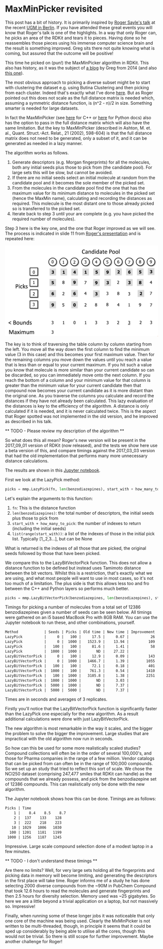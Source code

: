 # MaxMinPicker revisited

This post has a bit of history. It is primarily inspired by 
[Roger Sayle's talk](https://github.com/rdkit/UGM_2017/blob/master/Presentations/Sayle_RDKitDiversity_Berlin17.pdf)
at the recent [UGM in Berlin](https://github.com/rdkit/UGM_2017). 
If you have attended these great events you will know that Roger's talk is one of the highlights. 
In a way that only Roger can, he picks an area of the RDKit and tears it to pieces. 
Having done so he reassembles those pieces using his immense computer science brain
and the result is something improved. Greg sits there not quite knowing what is coming, but assured that the 
outcome will be positive!

This time he picked on (pun!) the MaxMinPicker algorithm in RDKit.
This also has history, as it was the subject of [a blog](http://rdkit.blogspot.co.uk/2014/08/optimizing-diversity-picking-in-rdkit.html)
by Greg from 2014 (and also [this one](http://rdkit.blogspot.co.uk/2014/08/picking-diverse-compounds-from-large.html)).

The most obvious approach to picking a diverse subset might be to start with clustering the dataset e.g. using Butina Clustering and
then picking from each cluster. Indeed that's exactly what I've done
[here](https://github.com/InformaticsMatters/pipelines/blob/master/src/python/pipelines/rdkit/cluster_butina.py).
But as Roger pointed out this does not scale as the full distance matrix is needed which, assuming a symmetric distance function, 
is (n^2 - n)/2 in size. Something smarter is needed for large datasets.

In fact the MaxMinPicker (see [here](http://rdkit.org/docs/cppapi/classRDPickers_1_1MaxMinPicker.html) for C++ or 
[here](http://rdkit.org/docs/api/rdkit.SimDivFilters.rdSimDivPickers.MaxMinPicker-class.html) for Python docs) also has the option 
to pass in the full distance matrix which will also have the same limitation. But the key to MaxMinPicker
(described in Ashton, M. et. al., Quant. Struct.-Act. Relat., 21 (2002), 598-604) is that the full distance matrix does not
need to be generated, only a subset of it, and it can be generated as needed in a lazy manner.

The algorithm works as follows.

1. Generate descriptors (e.g. Morgan fingerprints) for all the molecules, both any initial seeds plus those to pick from (the candidate pool). 
For large sets this will be slow, but cannot be avoided. 
2. If there are no initial seeds select an initial molecule at random from the candidate pool and it becomes the sole member of the picked set.
3. From the molecules in the candidate pool find the one that has the maximum value for its minimum distance to molecules in the picked
set (hence the MaxMin name), calculating and recording the distances as required. 
This molecule is the most distant one to those already picked so is transferred to the picked set. 
4. Iterate back to step 3 until your are complete (e.g. you have picked the required number of molecules).

Step 3 here is the key one, and the one that Roger improved as we will see. The process is indicated in slide 11 from 
[Roger's presentation](https://github.com/rdkit/UGM_2017/blob/master/Presentations/Sayle_RDKitDiversity_Berlin17.pdf)
and is repeated here:

![strategy](MaxMinStrategy.png)

The key is to think of traversing the table column by column starting from the left. You move all the way down the first column
to find the minimum value (3 in this case) and this becomes your first maximum value. Then for the remaining columns you move 
down the values until you reach a value that is less than or equal to your current maximum. If you hit such a value you know that 
molecule is more similar than your current candidate so can be discarded, so you can immediately move onto the next column. If you 
reach the bottom of a column and your minimum value for that column is greater than the minimum value for your current candidate then
that compound now becomes your current candidate as it is more distant than the original one.
As you traverse the columns you calculate and record the distances if they have not already been calculated. This lazy evaluation of
the distances is key to the efficiency of the algorithm. A distance is only calculated if it is needed, and it is never calculated twice.
This is the aspect that Roger spotted was not implemented in the old version, and he improved as described in his talk.

** TODO - Please review my description of the algorithm **

So what does this all mean? Roger's new version will be present in the 2017_09_01 version of RDKit (now released), and the tests we 
show here use a beta version of this, and compare timings against the 2017_03_03 version that had the old implementation that performs
many more unnecessary distance calculations. 

The results are shown in this [Jupyter notebook]().

First we look at the LazyPick method:

```python
picks = mmp.LazyPick(fn, len(benzodiazepines), start_with + how_many_to_pick, list(range(start_with)))
```

Let's explain the arguments to this function:

1. `fn`: This is the distance function
1. `len(benzodiazepines)`: the total number of descriptors, the initial seeds plus those to pick from 
1. `start_with + how_many_to_pick`: the number of indexes to return (including the initial seeds)
1. `list(range(start_with))`: a list of the indexes of those in the initial pick list. Typically [1,,2,3...], but can be None

What is returned is the indexes of all those that are picked, the original seeds followed by those that have been picked. 

We compare this to the LazyBitVectorPick function. This does not allow a distance function to be defined but instead
uses Tamimoto distance between the bit vectors. Whilst this is a restriction, that's exactly what we are using, and what
most people will want to use in most cases, so it's not too much of a limitation. The plus side is that this allows less
too and fro between the C++ and Python layers so performs much better.

```python
picks = mmp.LazyBitVectorPick(benzodiazepines, len(benzodiazepines), start_with + how_many_to_pick, list(range(start_with)))
```

Timings for picking a number of molecules from a total set of 12386 benzodiazepines given a number of seeds can be seen below.
All timings were gathered on an i5 based MacBook Pro with 8GB RAM.
You can use the Jupyter notebook to run these, and other combinations, yourself.

    Method            | Seeds | Picks | Old time | New time | Improvement
    LazyPick          |     0 |   100 |   	17.5 |     0.67 |          26
    LazyPick          |     0 |  1000 |   1523.9 |    13.94 |         109
    LazyPick          |   100 |   100 |     81.6 |     1.41 |          58
    LazyPick          |  1000 |  1000 |       ND |    27.22 |          
    LazyBitVectorPick |     0 |   100 |     12.9 |     0.09 |         143
    LazyBitVectorPick |     0 |  1000 |   1466.7 |     1.39 |        1055
    LazyBitVectorPick |   100 |   100 |     72.1 |     0.18 |         401
    LazyBitVectorPick |  1000 |   100 |    761.3 |     0.54 |        1410
    LazyBitVectorPick |   100 |  1000 |   3105.8 |     1.38 |        2251
    LazyBitVectorPick |  1000 |  1000 |       ND |     3.03 |
    LazyBitVectorPick |  5000 |  1000 |       ND |     7.37 |
    LazyBitVectorPick |  5000 |  5000 |       ND |     7.37 |

Times are in seconds and averages of 3 replicates.

Firstly you'll notice that the LazyBitVectorPick function is significantly faster than the LazyPick one especially for the new algorithm.
As a result additional calculations were done with just LazyBitVectorPick. 

The new algorithm is most remarkable in the way it scales, and the bigger the problem to solve the bigger the improvement.
Large studies that are impractical with the old algorithm now run in seconds.

So how can this be used for some more realistically scaled studies? Compound collections will often be in the order of several 100,000's,
and those for Pharma companies in the range of a few million. Vendor catalogs that can be picked from can often be in the range of 100,000 
compounds. So we set up an study that tried to reflect this sort of scale. We chose the NCI250 dataset (comprising 247,477 smiles that 
RDKit can handle) as the compounds that we already possess, and pick from the benzodiazepine set of 12386 compounds.
This can realistically only be done with the new algorithm.

The Jupyter notebook shows how this can be done. Timings are as follows:

    Picks | Time
	    1 |    8.4    8.5    8.7
	    2 |  137    133    128
	    3 |  222    218    223
	   10 | 1029   1006   1030
	  100 | 1201   1181   1199
	 1000 | 1256   1187   1245

Impressive. Large scale compound selection done of a modest laptop in a few minutes. 

** TODO - I don't understand these timings **

Are there no limits? Well, for very large sets holding all the fingerprints and picking data in memory will become limiting, and 
generating the descriptors in the first place will take time.
Roger informs me of a study he has done selecting 2000 diverse compounds from the ~90M in PubChem Compound that took 12.6 hours to read
the molecules and generate fingerprints and then 2.5 hours for diversity selection.  Memory used was ~25 gigabytes.
So here we are a little beyond a trivial application on a laptop, but not massively so. Impressive!
  
Finally, when running some of these longer jobs it was noticeable that only one core of the machine was being used. Clearly the 
MxMinPicker is not written to be multi-threaded, though, in principle it seems that it could be sped up considerably by being able to
utilise all the cores, though this would not be trivial. So there is still scope for further improvement. Maybe another challenge for Roger!
